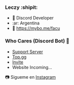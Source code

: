 ### Leczy :shipit:

- 🔭 Discord Developer
- :ar: Argentina
- :robot: https://mybo.me/facu

### Who Cares (Discord Bot) 📧

- [Support Server](https://discord.gg/8dShDZfqca)
- [Top.gg](https://top.gg/bot/775885650653741067)
- [Invite](https://discord.com/oauth2/authorize?client_id=775885650653741067&scope=bot&permissions=8)
- Website Incoming...

:camera: Sigueme en [Instagram](https://instagram.com/l3czy)
